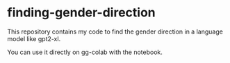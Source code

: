 # finding-gender-direction
This repository contains my code to find the gender direction in a language model like gpt2-xl.

You can use it directly on gg-colab with the notebook.
